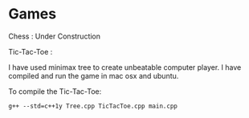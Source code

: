 # Games

Chess :
Under Construction


Tic-Tac-Toe : 
 
I have used minimax tree to create unbeatable computer player. I have compiled and run the game in mac osx and ubuntu. 

To compile the Tic-Tac-Toe:

    g++ --std=c++1y Tree.cpp TicTacToe.cpp main.cpp
